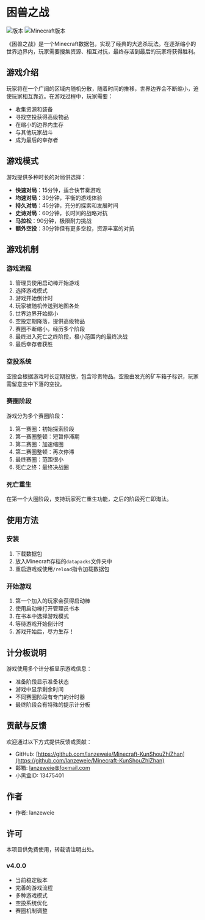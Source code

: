 # 困兽之战

![版本](https://img.shields.io/badge/版本-4.0.0-brightgreen)
![Minecraft版本](https://img.shields.io/badge/Minecraft-Java版-orange)

《困兽之战》是一个Minecraft数据包，实现了经典的大逃杀玩法。在逐渐缩小的世界边界内，玩家需要搜集资源、相互对抗，最终存活到最后的玩家将获得胜利。

## 游戏介绍

玩家将在一个广阔的区域内随机分散，随着时间的推移，世界边界会不断缩小，迫使玩家相互靠近。在游戏过程中，玩家需要：
- 收集资源和装备
- 寻找空投获得高级物品
- 在缩小的边界内生存
- 与其他玩家战斗
- 成为最后的幸存者

## 游戏模式

游戏提供多种时长的对局供选择：

- **快速对局**：15分钟，适合快节奏游戏
- **均速对局**：30分钟，平衡的游戏体验
- **持久对局**：45分钟，充分的探索和发展时间
- **史诗对局**：60分钟，长时间的战略对抗
- **马拉松**：90分钟，极限耐力挑战
- **额外空投**：30分钟但有更多空投，资源丰富的对抗

## 游戏机制

### 游戏流程

1. 管理员使用启动棒开始游戏
2. 选择游戏模式
3. 游戏开始倒计时
4. 玩家被随机传送到地图各处
5. 世界边界开始缩小
6. 空投定期降落，提供高级物品
7. 赛圈不断缩小，经历多个阶段
8. 最终进入死亡之终阶段，极小范围内的最终决战
9. 最后幸存者获胜

### 空投系统

空投会根据游戏时长定期投放，包含珍贵物品。空投由发光的矿车箱子标识，玩家需留意空中下落的空投。

### 赛圈阶段

游戏分为多个赛圈阶段：
1. 第一赛圈：初始探索阶段
2. 第一赛圈整顿：短暂停滞期
3. 第二赛圈：加速缩圈
4. 第二赛圈整顿：再次停滞
5. 最终赛圈：范围很小
6. 死亡之终：最终决战圈

### 死亡重生

在第一个大圈阶段，支持玩家死亡重生功能，之后的阶段死亡即淘汰。

## 使用方法

### 安装

1. 下载数据包
2. 放入Minecraft存档的`datapacks`文件夹中
3. 重启游戏或使用`/reload`指令加载数据包

### 开始游戏

1. 第一个加入的玩家会获得启动棒
2. 使用启动棒打开管理员书本
3. 在书本中选择游戏模式
4. 等待游戏开始倒计时
5. 游戏开始后，尽力生存！

## 计分板说明

游戏使用多个计分板显示游戏信息：
- 准备阶段显示准备状态
- 游戏中显示剩余时间
- 不同赛圈阶段有专门的计时器
- 最终阶段会有特殊的提示计分板

## 贡献与反馈

欢迎通过以下方式提供反馈或贡献：
- GitHub: [https://github.com/lanzeweie/Minecraft-KunShouZhiZhan](https://github.com/lanzeweie/Minecraft-KunShouZhiZhan)
- 邮箱: lanzeweie@foxmail.com
- 小黑盒ID: 13475401

## 作者

- 作者: lanzeweie

## 许可

本项目供免费使用，转载请注明出处。

### v4.0.0
- 当前稳定版本
- 完善的游戏流程
- 多种游戏模式
- 空投系统优化
- 赛圈机制调整
